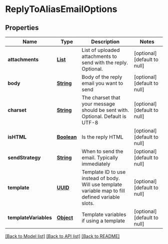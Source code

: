 # ReplyToAliasEmailOptions
## Properties

Name | Type | Description | Notes
------------ | ------------- | ------------- | -------------
**attachments** | [**List**](string) | List of uploaded attachments to send with the reply. Optional. | [optional] [default to null]
**body** | [**String**](string) | Body of the reply email you want to send | [optional] [default to null]
**charset** | [**String**](string) | The charset that your message should be sent with. Optional. Default is UTF-8 | [optional] [default to null]
**isHTML** | [**Boolean**](boolean) | Is the reply HTML | [optional] [default to null]
**sendStrategy** | [**String**](string) | When to send the email. Typically immediately | [optional] [default to null]
**template** | [**UUID**](UUID) | Template ID to use instead of body. Will use template variable map to fill defined variable slots. | [optional] [default to null]
**templateVariables** | [**Object**]() | Template variables if using a template | [optional] [default to null]

[[Back to Model list]](../README#documentation-for-models) [[Back to API list]](../README#documentation-for-api-endpoints) [[Back to README]](../README)

